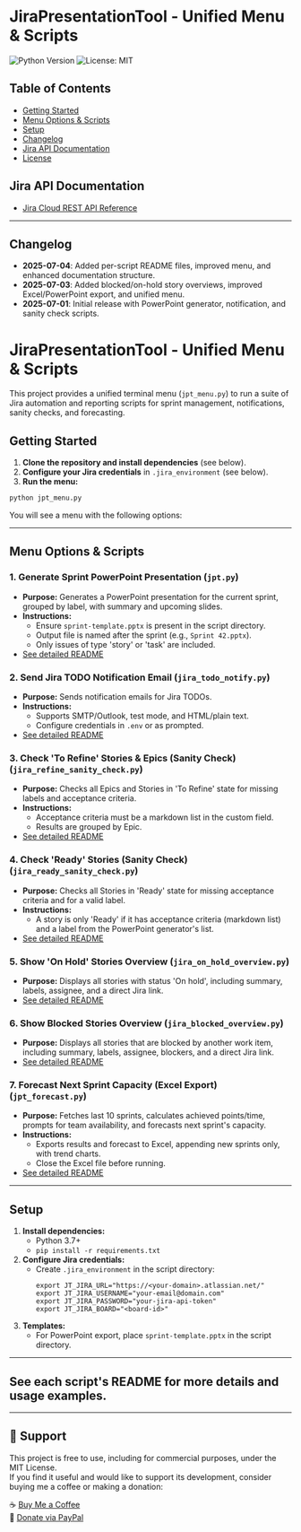 # JiraPresentationTool - Unified Menu & Scripts

![Python Version](https://img.shields.io/badge/python-3.7%2B-blue)
![License: MIT](https://img.shields.io/badge/License-MIT-yellow.svg)

## Table of Contents

- [Getting Started](#getting-started)
- [Menu Options & Scripts](#menu-options--scripts)
- [Setup](#setup)
- [Changelog](#changelog)
- [Jira API Documentation](#jira-api-documentation)
- [License](#license)

## Jira API Documentation

- [Jira Cloud REST API Reference](https://developer.atlassian.com/cloud/jira/platform/rest/v3/intro/)

---

## Changelog

- **2025-07-04**: Added per-script README files, improved menu, and enhanced documentation structure.
- **2025-07-03**: Added blocked/on-hold story overviews, improved Excel/PowerPoint export, and unified menu.
- **2025-07-01**: Initial release with PowerPoint generator, notification, and sanity check scripts.


# JiraPresentationTool - Unified Menu & Scripts

This project provides a unified terminal menu (`jpt_menu.py`) to run a suite of Jira automation and reporting scripts for sprint management, notifications, sanity checks, and forecasting.

## Getting Started

1. **Clone the repository and install dependencies** (see below).
2. **Configure your Jira credentials** in `.jira_environment` (see below).
3. **Run the menu:**

```sh
python jpt_menu.py
```

You will see a menu with the following options:

---

## Menu Options & Scripts

### 1. Generate Sprint PowerPoint Presentation (`jpt.py`)
- **Purpose:** Generates a PowerPoint presentation for the current sprint, grouped by label, with summary and upcoming slides.
- **Instructions:**
  - Ensure `sprint-template.pptx` is present in the script directory.
  - Output file is named after the sprint (e.g., `Sprint 42.pptx`).
  - Only issues of type 'story' or 'task' are included.
- [See detailed README](./jpt.md)

### 2. Send Jira TODO Notification Email (`jira_todo_notify.py`)
- **Purpose:** Sends notification emails for Jira TODOs.
- **Instructions:**
  - Supports SMTP/Outlook, test mode, and HTML/plain text.
  - Configure credentials in `.env` or as prompted.
- [See detailed README](./jira_todo_notify.md)

### 3. Check 'To Refine' Stories & Epics (Sanity Check) (`jira_refine_sanity_check.py`)
- **Purpose:** Checks all Epics and Stories in 'To Refine' state for missing labels and acceptance criteria.
- **Instructions:**
  - Acceptance criteria must be a markdown list in the custom field.
  - Results are grouped by Epic.
- [See detailed README](./jira_refine_sanity_check.md)

### 4. Check 'Ready' Stories (Sanity Check) (`jira_ready_sanity_check.py`)
- **Purpose:** Checks all Stories in 'Ready' state for missing acceptance criteria and for a valid label.
- **Instructions:**
  - A story is only 'Ready' if it has acceptance criteria (markdown list) and a label from the PowerPoint generator's list.
- [See detailed README](./jira_ready_sanity_check.md)

### 5. Show 'On Hold' Stories Overview (`jira_on_hold_overview.py`)
- **Purpose:** Displays all stories with status 'On hold', including summary, labels, assignee, and a direct Jira link.
- [See detailed README](./jira_on_hold_overview.md)

### 6. Show Blocked Stories Overview (`jira_blocked_overview.py`)
- **Purpose:** Displays all stories that are blocked by another work item, including summary, labels, assignee, blockers, and a direct Jira link.
- [See detailed README](./jira_blocked_overview.md)

### 7. Forecast Next Sprint Capacity (Excel Export) (`jpt_forecast.py`)
- **Purpose:** Fetches last 10 sprints, calculates achieved points/time, prompts for team availability, and forecasts next sprint's capacity.
- **Instructions:**
  - Exports results and forecast to Excel, appending new sprints only, with trend charts.
  - Close the Excel file before running.
- [See detailed README](./jpt_forecast.md)

---

## Setup

1. **Install dependencies:**
   - Python 3.7+
   - `pip install -r requirements.txt`
2. **Configure Jira credentials:**
   - Create `.jira_environment` in the script directory:
     ```
     export JT_JIRA_URL="https://<your-domain>.atlassian.net/"
     export JT_JIRA_USERNAME="your-email@domain.com"
     export JT_JIRA_PASSWORD="your-jira-api-token"
     export JT_JIRA_BOARD="<board-id>"
     ```
3. **Templates:**
   - For PowerPoint export, place `sprint-template.pptx` in the script directory.

---

## See each script's README for more details and usage examples.

---
## 💖 Support

This project is free to use, including for commercial purposes, under the MIT License.  
If you find it useful and would like to support its development, consider buying me a coffee or making a donation:

☕ [Buy Me a Coffee](https://coff.ee/basjes)  
💸 [Donate via PayPal](https://paypal.me/basjes1977)
